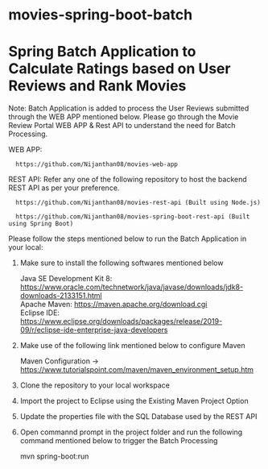 # movies-spring-boot-batch

# Spring Batch Application to Calculate Ratings based on User Reviews and Rank Movies

Note: Batch Application is added to process the User Reviews submitted through the WEB APP mentioned below. Please go through the Movie Review Portal WEB APP & Rest API to understand the need for Batch Processing.

WEB APP: 

      https://github.com/Nijanthan08/movies-web-app 
      
REST API: Refer any one of the following repository to host the backend REST API as per your preference.

      https://github.com/Nijanthan08/movies-rest-api (Built using Node.js)
      
      https://github.com/Nijanthan08/movies-spring-boot-rest-api (Built using Spring Boot)
      
Please follow the steps mentioned below to run the Batch Application in your local:

1. Make sure to install the following softwares mentioned below 

    Java SE Development Kit 8: https://www.oracle.com/technetwork/java/javase/downloads/jdk8-downloads-2133151.html <br/>
    Apache Maven: https://maven.apache.org/download.cgi <br/>
    Eclipse IDE: https://www.eclipse.org/downloads/packages/release/2019-09/r/eclipse-ide-enterprise-java-developers
   
2. Make use of the following link mentioned below to configure Maven

    Maven Configuration -> https://www.tutorialspoint.com/maven/maven_environment_setup.htm
    
3. Clone the repository to your local workspace

4. Import the project to Eclipse using the Existing Maven Project Option

5. Update the properties file with the SQL Database used by the REST API

6. Open commannd prompt in the project folder and run the following command mentioned below to trigger the Batch Processing

      mvn spring-boot:run
